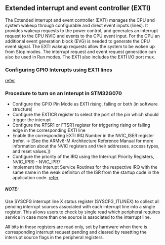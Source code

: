 ## Extended interrupt and event controller (EXTI)

The Extended interrupt and event controller (EXTI) manages the CPU and system wakeup through configurable and direct event inputs (lines). It provides wakeup requests to the power control, and generates an interrupt request to the CPU NVIC and events to the CPU event input. For the CPU an additional event generation block (EVG) is needed to generate the CPU event signal.
The EXTI wakeup requests allow the system to be woken up from Stop modes.
The interrupt request and event request generation can also be used in Run modes. The EXTI also includes the EXTI I/O port mux.


### Configuring GPIO Interupts using EXTI lines

[refer](https://www.allaboutcircuits.com/technical-articles/how-to-use-gpio-interrupts/)

### Procedure to turn on an Interupt in STM32G070

* Configure the GPIO Pin Mode as EXTI rising, falling or both (in software structure)
* Configure the EXTICR register to select the port of the pin which should trigger the interupt
* Configure the RTSR1 or FTSR1 register for triggering rising or falling edge in the corresponding EXTI line
* Enable the corresponding EXTI IRQ Number in the NVIC_ISER register (refer. -> [See the ARMv6-M Architecture Reference Manual for more information about the NVIC registers and their addresses, access types, and reset values.])
* Configure the priority of the IRQ using the Interrupt Priority Registers, NVIC_IPR0 - NVIC_IPR7
* Implement the Interupt Service Routines for the respective IRQ with the same name in the weak definiton of the ISR from the startup code in the application code. [refer](https://www.udemy.com/course/mastering-microcontroller-with-peripheral-driver-development/learn/lecture/14277520#questions)

##### NOTE:

Use SYSCFG interrupt line X status register (SYSCFG_ITLINEX) to collect all pending interrupt sources associated with each interrupt line into a single register. This allows users to check by single read which peripheral requires service in case more than one source is associated to the interrupt line.

All bits in those registers are read only, set by hardware when there is corresponding interrupt request pending and cleared by resetting the interrupt source flags in the peripheral registers.

